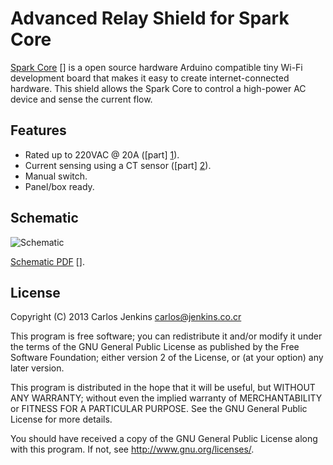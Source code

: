 Advanced Relay Shield for Spark Core
====================================

[Spark Core] [] is a open source hardware Arduino compatible tiny Wi-Fi
development board that makes it easy to create internet-connected hardware.
This shield allows the Spark Core to control a high-power AC device and sense
the current flow.

Features
--------

  - Rated up to 220VAC @ 20A ([part] [1]).
  - Current sensing using a CT sensor ([part] [2]).
  - Manual switch.
  - Panel/box ready.

Schematic
---------

![Schematic](https://raw.github.com/carlos-jenkins/relay-shield/master/board/schematic/v0.1/relay_shield.png)

[Schematic PDF] [].

License
-------

Copyright (C) 2013 Carlos Jenkins <carlos@jenkins.co.cr>

This program is free software; you can redistribute it and/or modify
it under the terms of the GNU General Public License as published by
the Free Software Foundation; either version 2 of the License, or
(at your option) any later version.

This program is distributed in the hope that it will be useful,
but WITHOUT ANY WARRANTY; without even the implied warranty of
MERCHANTABILITY or FITNESS FOR A PARTICULAR PURPOSE.  See the
GNU General Public License for more details.

You should have received a copy of the GNU General Public License
along with this program.  If not, see <http://www.gnu.org/licenses/>.

  [1]: https://www.sparkfun.com/products/10924
  [2]: https://www.sparkfun.com/products/11005
  [Spark Core]: https://www.sparkdevices.com/
  [Schematic PDF]: https://github.com/carlos-jenkins/relay-shield/raw/master/board/schematic/v0.1/relay_shield.pdf
